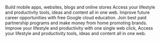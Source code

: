 Build mobile apps, websites, blogs and online stores Access your lifestyle and productivity tools, ideas and content all in one web. 
Improve future career opportunities with free Google cloud education.
Join best paid partnership programs and make money from home promoting brands. 
 Improve your lifestyle and productivity with one single web click, 
Access your lifestyle and productivity tools, ideas and content  all in one web.
